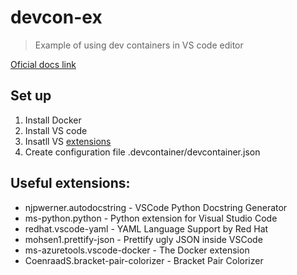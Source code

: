 # devcon-ex
> Example of using dev containers in VS code editor

[Oficial docs link](https://code.visualstudio.com/docs/remote/containers)

## Set up
1. Install Docker
2. Install VS code
3. Insatll VS [extensions](https://marketplace.visualstudio.com/items?itemName=ms-vscode-remote.vscode-remote-extensionpack)
4. Create configuration file .devcontainer/devcontainer.json

## Useful extensions:
* njpwerner.autodocstring - VSCode Python Docstring Generator
* ms-python.python - Python extension for Visual Studio Code
* redhat.vscode-yaml - YAML Language Support by Red Hat
* mohsen1.prettify-json - Prettify ugly JSON inside VSCode
* ms-azuretools.vscode-docker - The Docker extension
* CoenraadS.bracket-pair-colorizer - Bracket Pair Colorizer
